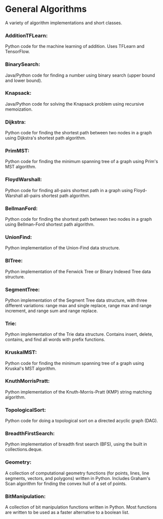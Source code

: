 # General Algorithms
A variety of algorithm implementations and short classes.

### AdditionTFLearn:
Python code for the machine learning of addition. Uses TFLearn and TensorFlow.

### BinarySearch:
Java/Python code for finding a number using binary search (upper bound and lower bound).

### Knapsack:
Java/Python code for solving the Knapsack problem using recursive memoization.

### Dijkstra:
Python code for finding the shortest path between two nodes in a graph using Dijkstra's shortest path algorithm.

### PrimMST:
Python code for finding the minimum spanning tree of a graph using Prim's MST algorithm.

### FloydWarshall:
Python code for finding all-pairs shortest path in a graph using Floyd-Warshall all-pairs shortest path algorithm.

### BellmanFord:
Python code for finding the shortest path between two nodes in a graph using Bellman-Ford shortest path algorithm.

### UnionFind:
Python implementation of the Union-Find data structure.

### BITree:
Python implementation of the Fenwick Tree or Binary Indexed Tree data structure.

### SegmentTree:
Python implementation of the Segment Tree data structure, with three different variations: range max and single replace, range max and range increment, and range sum and range replace.

### Trie:
Python implementation of the Trie data structure. Contains insert, delete, contains, and find all words with prefix functions.

### KruskalMST:
Python code for finding the minimum spanning tree of a graph using Kruskal's MST algorithm.

### KnuthMorrisPratt:
Python implementation of the Knuth-Morris-Pratt (KMP) string matching algorithm.

### TopologicalSort:
Python code for doing a topological sort on a directed acyclic graph (DAG).

### BreadthFirstSearch:
Python implementation of breadth first search (BFS), using the built in collections.deque.

### Geometry:
A collection of computational geometry functions (for points, lines, line segments, vectors, and polygons) written in Python. Includes Graham's Scan algorithm for finding the convex hull of a set of points.

### BitManipulation:
A collection of bit manipulation functions written in Python. Most functions are written to be used as a faster alternative to a boolean list.
